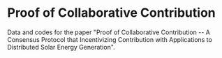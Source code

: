 # Proof of Collaborative Contribution
Data and codes for the paper "Proof of Collaborative Contribution -- A Consensus Protocol that Incentivizing Contribution with Applications to Distributed Solar Energy Generation".
